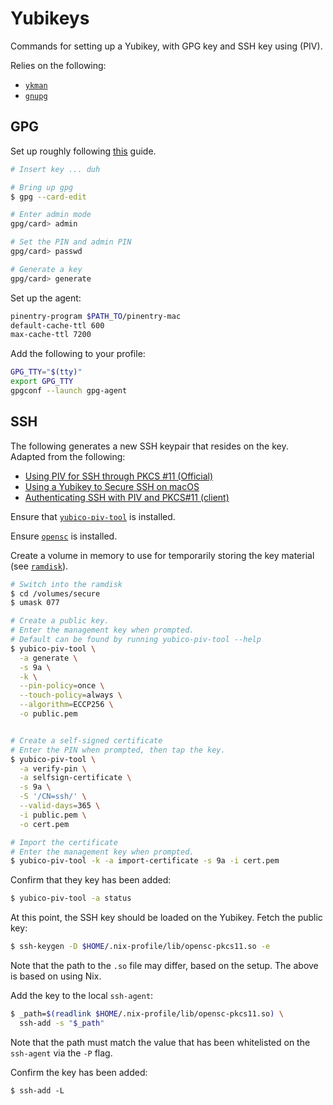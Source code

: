 Yubikeys
========

Commands for setting up a Yubikey, with GPG key and SSH key using (PIV).

Relies on the following:

- [`ykman`](https://developers.yubico.com/yubikey-manager/)
- [`gnupg`](https://gnupg.org/)

## GPG

Set up roughly following
[this](https://florin.myip.org/blog/easy-multifactor-authentication-ssh-using-yubikey-neo-tokens)
guide.

```bash
# Insert key ... duh

# Bring up gpg
$ gpg --card-edit

# Enter admin mode
gpg/card> admin

# Set the PIN and admin PIN
gpg/card> passwd

# Generate a key
gpg/card> generate
```

Set up the agent:

```bash
pinentry-program $PATH_TO/pinentry-mac
default-cache-ttl 600
max-cache-ttl 7200
```

Add the following to your profile:

```bash
GPG_TTY="$(tty)"
export GPG_TTY
gpgconf --launch gpg-agent
```

## SSH

The following generates a new SSH keypair that resides on the key. Adapted from
the following:

- [Using PIV for SSH through PKCS #11
  (Official)](https://developers.yubico.com/PIV/Guides/SSH_with_PIV_and_PKCS11.html)
- [Using a Yubikey to Secure SSH on
  macOS](https://blog.snapdragon.cc/2019/04/27/using-a-yubikey-to-secure-ssh-on-macos/)
- [Authenticating SSH with PIV and PKCS#11
  (client)](https://ruimarinho.gitbooks.io/yubikey-handbook/content/ssh/authenticating-ssh-with-piv-and-pkcs11-client/)

Ensure that
[`yubico-piv-tool`](https://developers.yubico.com/yubico-piv-tool/Releases/) is
installed.

Ensure [`opensc`](https://github.com/OpenSC/OpenSC/) is installed.

Create a volume in memory to use for temporarily storing the key material (see
[`ramdisk`](./ramdisk.md)).

```bash
# Switch into the ramdisk
$ cd /volumes/secure
$ umask 077

# Create a public key.
# Enter the management key when prompted.
# Default can be found by running yubico-piv-tool --help
$ yubico-piv-tool \
  -a generate \
  -s 9a \
  -k \
  --pin-policy=once \
  --touch-policy=always \
  --algorithm=ECCP256 \
  -o public.pem


# Create a self-signed certificate
# Enter the PIN when prompted, then tap the key.
$ yubico-piv-tool \
  -a verify-pin \
  -a selfsign-certificate \
  -s 9a \
  -S '/CN=ssh/' \
  --valid-days=365 \
  -i public.pem \
  -o cert.pem

# Import the certificate
# Enter the management key when prompted.
$ yubico-piv-tool -k -a import-certificate -s 9a -i cert.pem
```

Confirm that they key has been added:

```bash
$ yubico-piv-tool -a status
```

At this point, the SSH key should be loaded on the Yubikey. Fetch the public key:

```bash
$ ssh-keygen -D $HOME/.nix-profile/lib/opensc-pkcs11.so -e
```

Note that the path to the `.so` file may differ, based on the setup. The above
is based on using Nix.

Add the key to the local `ssh-agent`:

```bash
$ _path=$(readlink $HOME/.nix-profile/lib/opensc-pkcs11.so) \
  ssh-add -s "$_path"
```

Note that the path must match the value that has been whitelisted on the
`ssh-agent` via the `-P` flag.

Confirm the key has been added:

```
$ ssh-add -L
```
